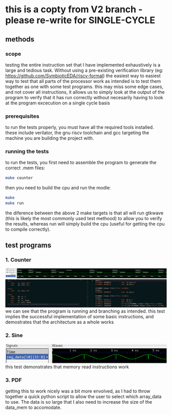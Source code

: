 # this is a copty from V2 branch - please re-write for SINGLE-CYCLE
## methods
### scope
testing the entire instruction set that I have implemented exhaustively is a large and tedious task. Without using a pre-existing verification library (eg: https://github.com/SymbioticEDA/riscv-formal) the easiest way to easiest way to test that all parts of the processor work as intended is to test them together as one with some test programs. this may miss some edge cases, and not cover all instructions, it allows us to simply look at the output of the program to verify that it has run correctly without necesarily having to look at the program excecution on a single cycle basis
### prerequisites
to run the tests properly, you must have all the required tools installed. these include verilator, the gnu riscv toolchain and gcc targeting the machine you are building the project with. 
### running the tests
to run the tests, you first need to assemble the program to generate the correct .mem files:
```bash
make counter
```
then you need to build the cpu and run the modle:
```bash
make
make run
```
the diference between the above 2 make targets is that all will run gtkwave (this is likely the most commonly used test methood) to allow you to verify the results, whereas run will simply build the cpu (useful for getting the cpu to compile correctly). 
## test programs
### 1. Counter
![Counter program waveform](images/counter_working.png)
![Counter program source code](images/counter_code.png)
we can see that the program is running and branching as intended. this test implies the successful implementation of some basic instructions, and demostrates that the architecture as a whole works
### 2. Sine
![sine wave waveform](images/sine_test.png)
this test demonstrates that memory read instructions work
### 3. PDF
getting this to work nicely was a bit more envolved, as I had to throw together a quick python script to allow the user to select which array_data to use. The data is so large that I also need to increase the size of the data_mem to accomodate. 